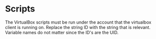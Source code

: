 # Scripts
The VirtualBox scripts must be run under the account that the virtualbox client is running on.
Replace the string ID with the string that is relevant. Variable names do not matter since the ID's are the UID.
